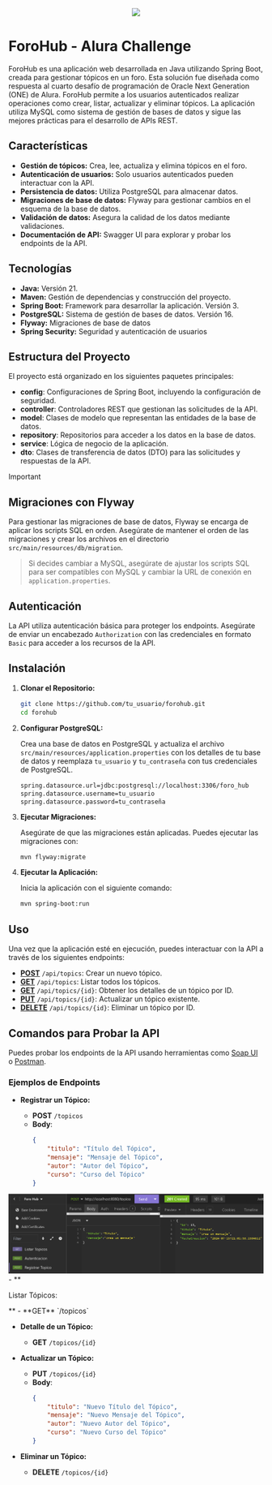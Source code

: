 
<p align="center">
  	<img width="auto" height="auto" src="img/Badge_ForoHub_ONE.png">
</p>

# ForoHub - Alura Challenge

ForoHub es una aplicación web desarrollada en Java utilizando Spring Boot, creada para gestionar tópicos en un foro. Esta solución fue diseñada como respuesta al cuarto desafío de programación de Oracle Next Generation (ONE) de Alura. ForoHub permite a los usuarios autenticados realizar operaciones como crear, listar, actualizar y eliminar tópicos. La aplicación utiliza MySQL como sistema de gestión de bases de datos y sigue las mejores prácticas para el desarrollo de APIs REST.

## Características

- **Gestión de tópicos:** Crea, lee, actualiza y elimina tópicos en el foro.
- **Autenticación de usuarios:** Solo usuarios autenticados pueden interactuar con la API.
- **Persistencia de datos:** Utiliza PostgreSQL para almacenar datos.
- **Migraciones de base de datos:** Flyway para gestionar cambios en el esquema de la base de datos.
- **Validación de datos:** Asegura la calidad de los datos mediante validaciones.
- **Documentación de API:** Swagger UI para explorar y probar los endpoints de la API.

## Tecnologías

- **Java:** Versión 21.
- **Maven:** Gestión de dependencias y construcción del proyecto.
- **Spring Boot:** Framework para desarrollar la aplicación. Versión 3.
- **PostgreSQL:** Sistema de gestión de bases de datos. Versión 16.
- **Flyway:** Migraciones de base de datos
- **Spring Security:** Seguridad y autenticación de usuarios

## Estructura del Proyecto

El proyecto está organizado en los siguientes paquetes principales:

- **config**: Configuraciones de Spring Boot, incluyendo la configuración de seguridad.
- **controller**: Controladores REST que gestionan las solicitudes de la API.
- **model**: Clases de modelo que representan las entidades de la base de datos.
- **repository**: Repositorios para acceder a los datos en la base de datos.
- **service**: Lógica de negocio de la aplicación.
- **dto**: Clases de transferencia de datos (DTO) para las solicitudes y respuestas de la API.

>[!IMPORTANT]
> ## Migraciones con Flyway

Para gestionar las migraciones de base de datos, Flyway se encarga de aplicar los scripts SQL en orden. Asegúrate de mantener el orden de las migraciones y crear los archivos en el directorio `src/main/resources/db/migration`.

> Si decides cambiar a MySQL, asegúrate de ajustar los scripts SQL para ser compatibles con MySQL y cambiar la URL de conexión en `application.properties`.

## Autenticación

La API utiliza autenticación básica para proteger los endpoints. Asegúrate de enviar un encabezado `Authorization` con las credenciales en formato `Basic` para acceder a los recursos de la API.

## Instalación

1. **Clonar el Repositorio:**

   ```bash
   git clone https://github.com/tu_usuario/forohub.git
   cd forohub
   ```

2. **Configurar PostgreSQL:**

   Crea una base de datos en PostgreSQL y actualiza el archivo `src/main/resources/application.properties` con los detalles de tu base de datos y reemplaza `tu_usuario` y `tu_contraseña` con tus credenciales de PostgreSQL.

   ```properties
   spring.datasource.url=jdbc:postgresql://localhost:3306/foro_hub
   spring.datasource.username=tu_usuario
   spring.datasource.password=tu_contraseña
   ```

3. **Ejecutar Migraciones:**

   Asegúrate de que las migraciones están aplicadas. Puedes ejecutar las migraciones con:

   ```bash
   mvn flyway:migrate
   ```

4. **Ejecutar la Aplicación:**

   Inicia la aplicación con el siguiente comando:

   ```bash
   mvn spring-boot:run
   ```

## Uso

Una vez que la aplicación esté en ejecución, puedes interactuar con la API a través de los siguientes endpoints:

- **<a href="#gestion">POST</a>** `/api/topics`: Crear un nuevo tópico.
- **<a href="#listar">GET</a>** `/api/topics`: Listar todos los tópicos.
- **<a href="#detalle">GET</a>** `/api/topics/{id}`: Obtener los detalles de un tópico por ID.
- **<a href="#actualizar">PUT</a>** `/api/topics/{id}`: Actualizar un tópico existente.
- **<a href="#eliminar">DELETE</a>** `/api/topics/{id}`: Eliminar un tópico por ID.

## Comandos para Probar la API

Puedes probar los endpoints de la API usando herramientas como [Soap UI](https://www.soapui.org/) o [Postman](https://www.postman.com/).

### Ejemplos de Endpoints

- **<p id="gestion">Registrar un Tópico:</p>**
    - **POST** `/topicos`
    - **Body**:
        ```json
        {
            "titulo": "Título del Tópico",
            "mensaje": "Mensaje del Tópico",
            "autor": "Autor del Tópico",
            "curso": "Curso del Tópico"
        }
        ```
<img width="auto" height="auto" src="img/registrar_topico.png">
- **<p id="listar">Listar Tópicos:</p>**
    - **GET** `/topicos`

- **<p id="detalle">Detalle de un Tópico:</p>**
    - **GET** `/topicos/{id}`

- **<p id="actualizar">Actualizar un Tópico:</p>**
    - **PUT** `/topicos/{id}`
    - **Body**:
        ```json
        {
            "titulo": "Nuevo Título del Tópico",
            "mensaje": "Nuevo Mensaje del Tópico",
            "autor": "Nuevo Autor del Tópico",
            "curso": "Nuevo Curso del Tópico"
        }
        ```

- **<p id="eliminar">Eliminar un Tópico:</p>**
    - **DELETE** `/topicos/{id}`
